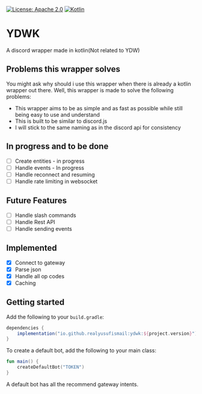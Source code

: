 [![License: Apache 2.0](https://img.shields.io/badge/License-Apache%202.0-blue.svg)](https://opensource.org/licenses/Apache-2.0)
[![Kotlin](https://img.shields.io/badge/kotlin-1.7.10-blue.svg?logo=kotlin)](http://kotlinlang.org)

# YDWK
A discord wrapper made in kotlin(Not related to YDW)

## Problems this wrapper solves
You might ask why should i use this wrapper when there is already a kotlin wrapper out there. Well, this wrapper is made to solve the following problems:
- This wrapper aims to be as simple and as fast as possible while still being easy to use and understand
- This is built to be similar to discord.js
- I will stick to the same naming as in the discord api for consistency

## In progress and to be done
- [ ] Create entities - in progress
- [ ] Handle events - In progress
- [ ] Handle reconnect and resuming
- [ ] Handle rate limiting in websocket

## Future Features
- [ ] Handle slash commands
- [ ] Handle Rest API
- [ ] Handle sending events

## Implemented
- [x] Connect to gateway
- [x] Parse json
- [x] Handle all op codes
- [x] Caching

## Getting started

Add the following to your `build.gradle`:

```gradle
dependencies {
    implementation("io.github.realyusufismail:ydwk:${project.version}")
}
```
To create a default bot, add the following to your main class:

```kotlin
fun main() {
    createDefaultBot("TOKEN")
}
```

A default bot has all the recommend gateway intents.
